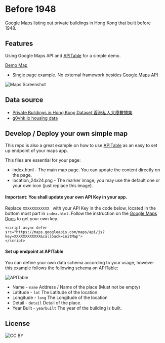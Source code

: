 # Before 1948
[Google Maps]([Demo](https://david90.github.io/before1948)) listing out private buildings in Hong Kong that built before 1948.

## Features

Using Google Maps API and [APITable](https://apitable.co) for a simple demo.

[Demo Map](https://david90.github.io/before1948)

* Single page example. No external framework besides [Google Maps API](https://developers.google.com/maps/)

![Maps Screenshot](https://user-images.githubusercontent.com/1916493/29515969-2f1a1e50-86a1-11e7-9ab4-e153154461d7.png)

## Data source

* [Private Buildings in Hong Kong Dataset 香港私人大廈數據集](https://bmis2.buildingmgt.gov.hk/bd_hadbiex/content/searchbuilding/building_search.jsf?renderedValue=true)
* [g0vhk.io housing data](http://data.g0vhk.io/group/housing)

## Develop / Deploy your own simple map
This repo is also a great example on how to use [APITable](https://apitable.co) as an easy to set up endpoint of your maps app.

This files are essential for your page:

* index.html - The main map page. You can update the content directly on the page.
* location_24x24.png - The marker image, you may use the default one or your own icon (just replace this image).

#### Important: You shall update your own API Key in your app.
 Replace `XXXXXXXXXXXX ` with your API Key in the code below, located in the bottom most part in `index.html`. Follow the instruction on the [Google Maps Docs](https://developers.google.com/maps/documentation/javascript/adding-a-google-map) to get your own key.

```
<script async defer
src="https://maps.googleapis.com/maps/api/js?key=XXXXXXXXXXXX&callback=initMap">
</script>
```

#### Set up endpoint at APITable

You can define your own data schema according to your usage, however this example follows the following schema on APITable:

![APITable](https://user-images.githubusercontent.com/1916493/29515974-311d097e-86a1-11e7-90a7-34d97db6cb27.png)

* Name - `name` Address / Name of the place (Must not be empty)
* Latitude - `lat` The Latitude of the location
* Longitude - `long` The Longitude of the location
* Detail - `detail` Detail of the place.
* Year Built - `yearbuilt` The year of the building is built.


## License
![CC BY](https://licensebuttons.net/l/by/3.0/88x31.png)
